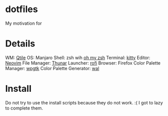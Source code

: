 # dotfiles
My motivation for 

# Details
WM: [Qtile](http://www.qtile.org/)
OS: Manjaro
Shell: zsh wih [oh my zsh](https://github.com/ohmyzsh/ohmyzsh)
Terminal: [kitty](https://github.com/kovidgoyal/kitty)
Editor: [Neovim](https://neovim.io/)
File Manager: [Thunar](https://wiki.archlinux.org/title/Thunar)
Launcher: [rofi](https://github.com/davatorium/rofi)
Browser: Firefox
Color Palette Manager: [wpgtk](https://github.com/deviantfero/wpgtk)
Color Palette Generator: [wal](https://github.com/dylanaraps/pywal)

# Install
Do not try to use the install scripts because they do not work. :(
I got to lazy to complete them.
